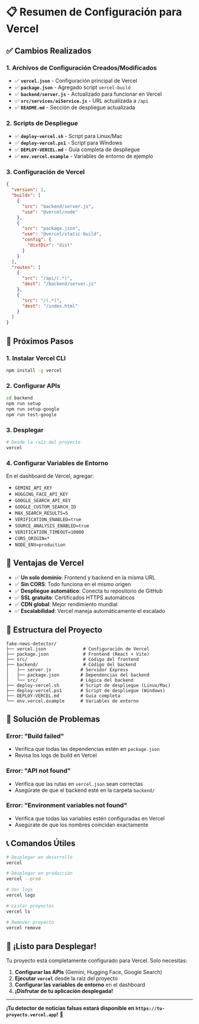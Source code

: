 # 📋 Resumen de Configuración para Vercel

## ✅ Cambios Realizados

### 1. Archivos de Configuración Creados/Modificados

- ✅ **`vercel.json`** - Configuración principal de Vercel
- ✅ **`package.json`** - Agregado script `vercel-build`
- ✅ **`backend/server.js`** - Actualizado para funcionar en Vercel
- ✅ **`src/services/aiService.js`** - URL actualizada a `/api`
- ✅ **`README.md`** - Sección de despliegue actualizada

### 2. Scripts de Despliegue

- ✅ **`deploy-vercel.sh`** - Script para Linux/Mac
- ✅ **`deploy-vercel.ps1`** - Script para Windows
- ✅ **`DEPLOY-VERCEL.md`** - Guía completa de despliegue
- ✅ **`env.vercel.example`** - Variables de entorno de ejemplo

### 3. Configuración de Vercel

```json
{
  "version": 2,
  "builds": [
    {
      "src": "backend/server.js",
      "use": "@vercel/node"
    },
    {
      "src": "package.json",
      "use": "@vercel/static-build",
      "config": {
        "distDir": "dist"
      }
    }
  ],
  "routes": [
    {
      "src": "/api/(.*)",
      "dest": "/backend/server.js"
    },
    {
      "src": "/(.*)",
      "dest": "/index.html"
    }
  ]
}
```

## 🚀 Próximos Pasos

### 1. Instalar Vercel CLI

```bash
npm install -g vercel
```

### 2. Configurar APIs

```bash
cd backend
npm run setup
npm run setup-google
npm run test-google
```

### 3. Desplegar

```bash
# Desde la raíz del proyecto
vercel
```

### 4. Configurar Variables de Entorno

En el dashboard de Vercel, agregar:

- `GEMINI_API_KEY`
- `HUGGING_FACE_API_KEY`
- `GOOGLE_SEARCH_API_KEY`
- `GOOGLE_CUSTOM_SEARCH_ID`
- `MAX_SEARCH_RESULTS=5`
- `VERIFICATION_ENABLED=true`
- `SOURCE_ANALYSIS_ENABLED=true`
- `VERIFICATION_TIMEOUT=10000`
- `CORS_ORIGIN=*`
- `NODE_ENV=production`

## 🎯 Ventajas de Vercel

- ✅ **Un solo dominio**: Frontend y backend en la misma URL
- ✅ **Sin CORS**: Todo funciona en el mismo origen
- ✅ **Despliegue automático**: Conecta tu repositorio de GitHub
- ✅ **SSL gratuito**: Certificados HTTPS automáticos
- ✅ **CDN global**: Mejor rendimiento mundial
- ✅ **Escalabilidad**: Vercel maneja automáticamente el escalado

## 🔧 Estructura del Proyecto

```
fake-news-detector/
├── vercel.json              # Configuración de Vercel
├── package.json             # Frontend (React + Vite)
├── src/                     # Código del frontend
├── backend/                 # Código del backend
│   ├── server.js           # Servidor Express
│   ├── package.json        # Dependencias del backend
│   └── src/                # Lógica del backend
├── deploy-vercel.sh        # Script de despliegue (Linux/Mac)
├── deploy-vercel.ps1       # Script de despliegue (Windows)
├── DEPLOY-VERCEL.md        # Guía completa
└── env.vercel.example      # Variables de entorno
```

## 🐛 Solución de Problemas

### Error: "Build failed"

- Verifica que todas las dependencias estén en `package.json`
- Revisa los logs de build en Vercel

### Error: "API not found"

- Verifica que las rutas en `vercel.json` sean correctas
- Asegúrate de que el backend esté en la carpeta `backend/`

### Error: "Environment variables not found"

- Verifica que todas las variables estén configuradas en Vercel
- Asegúrate de que los nombres coincidan exactamente

## 📞 Comandos Útiles

```bash
# Desplegar en desarrollo
vercel

# Desplegar en producción
vercel --prod

# Ver logs
vercel logs

# Listar proyectos
vercel ls

# Remover proyecto
vercel remove
```

## 🎉 ¡Listo para Desplegar!

Tu proyecto está completamente configurado para Vercel. Solo necesitas:

1. **Configurar las APIs** (Gemini, Hugging Face, Google Search)
2. **Ejecutar `vercel`** desde la raíz del proyecto
3. **Configurar las variables de entorno** en el dashboard
4. **¡Disfrutar de tu aplicación desplegada!**

---

**¡Tu detector de noticias falsas estará disponible en `https://tu-proyecto.vercel.app`!** 🚀
